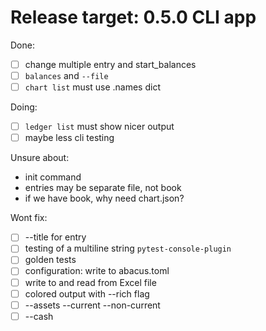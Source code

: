 # Release target: 0.5.0 CLI app

Done:

- [ ] change multiple entry and start_balances
- [ ] `balances` and `--file`
- [ ] `chart list` must use .names dict

Doing:

- [ ] `ledger list` must show nicer output
- [ ] maybe less cli testing

Unsure about:

- init command
- entries may be separate file, not book
- if we have book, why need chart.json?

Wont fix:
- [ ] --title for entry
- [ ] testing of a multiline string `pytest-console-plugin`
- [ ] golden tests
- [ ] configuration: write to abacus.toml
- [ ] write to and read from Excel file
- [ ] colored output with --rich flag
- [ ] --assets --current --non-current
- [ ] --cash
